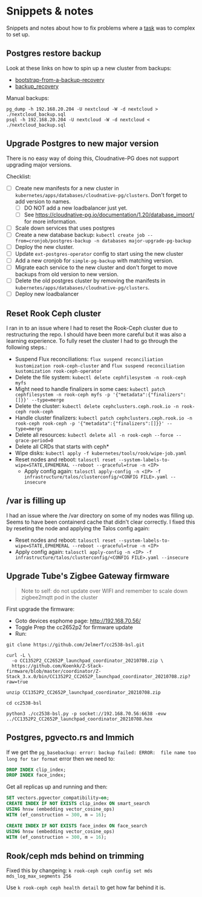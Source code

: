 # Snippets & notes

Snippets and notes about how to fix problems where a [task](../.taskfiles/) was to complex to set up.

## Postgres restore backup

Look at these links on how to spin up a new cluster from backups:

- [bootstrap-from-a-backup-recovery](https://cloudnative-pg.io/documentation/1.16/bootstrap/#bootstrap-from-a-backup-recovery)
- [backup_recovery](https://cloudnative-pg.io/documentation/1.16/backup_recovery/)

Manual backups:

```shell
pg_dump -h 192.168.20.204 -U nextcloud -W -d nextcloud > ./nextcloud_backup.sql
psql -h 192.168.20.204 -U nextcloud -W -d nextcloud < ./nextcloud_backup.sql
```

## Upgrade Postgres to new major version

There is no easy way of doing this, Cloudnative-PG does not support upgrading major versions.

Checklist:
- [ ] Create new manifests for a new cluster in `kubernetes/apps/databases/cloudnative-pg/clusters`. Don't forget to add version to names.
  - [ ] DO NOT add a new loadbalancer just yet.
  - [ ] See https://cloudnative-pg.io/documentation/1.20/database_import/ for more information.
- [ ] Scale down services that uses postgres
- [ ] Create a new database backup: `kubectl create job --from=cronjob/postgres-backup -n databases major-upgrade-pg-backup`
- [ ] Deploy the new cluster.
- [ ] Update `ext-postgres-operator` config to start using the new cluster
- [ ] Add a new cronjob for `simple-pg-backup` with matching version.
- [ ] Migrate each service to the new cluster and don't forget to move backups from old version to new version.
- [ ] Delete the old postgres cluster by removing the manifests in `kubernetes/apps/databases/cloudnative-pg/clusters`.
- [ ] Deploy new loadbalancer

## Reset Rook Ceph cluster

I ran in to an issue where I had to reset the Rook-Ceph cluster due to restructuring the repo. I should have been more careful but it was also a learning experience. To fully reset the cluster I had to go through the following steps.:

* Suspend Flux reconciliations: `flux suspend reconciliation kustomization rook-ceph-cluster` and `flux suspend reconciliation kustomization rook-ceph-operator`
* Delete the file system: `kubectl delete cephfilesystem -n rook-ceph myfs`
* Might need to handle finalizers in some caes: `kubectl patch cephfilesystem -n rook-ceph myfs -p '{"metadata":{"finalizers":[]}}' --type=merge`
* Delete the cluster: `kubectl delete cephclusters.ceph.rook.io -n rook-ceph rook-ceph`
* Handle cluster finalizers: `kubectl patch cephclusters.ceph.rook.io -n rook-ceph rook-ceph -p '{"metadata":{"finalizers":[]}}' --type=merge`
* Delete all resources: `kubectl delete all -n rook-ceph --force --grace-period=0`
* Delete all CRDs that starts with ceph*
* Wipe disks: `kubectl apply -f kubernetes/tools/rook/wipe-job.yaml`
* Reset nodes and reboot: `talosctl reset --system-labels-to-wipe=STATE,EPHEMERAL --reboot --graceful=true -n <IP>`
  * Apply config again: `talosctl apply-config -n <IP> -f infrastructure/talos/clusterconfig/<CONFIG FILE>.yaml --insecure`

## /var is filling up

I had an issue where the /var directory on some of my nodes was filling up. Seems to have been containerd cache that didn't clear correctly. I fixed this by reseting the node and applying the Talos config again:

* Reset nodes and reboot: `talosctl reset --system-labels-to-wipe=STATE,EPHEMERAL --reboot --graceful=true -n <IP>`
* Apply config again: `talosctl apply-config -n <IP> -f infrastructure/talos/clusterconfig/<CONFIG FILE>.yaml --insecure`

## Upgrade Tube's Zigbee Gateway firmware

> Note to self: do not update over WIFI and remember to scale down zigbee2mqtt pod in the cluster

First upgrade the firmware:

- Goto devices esphome page: http://192.168.70.56/
- Toggle Prep the cc2652p2 for firmware update
- Run:

```
git clone https://github.com/JelmerT/cc2538-bsl.git

curl -L \
  -o CC1352P2_CC2652P_launchpad_coordinator_20210708.zip \
  https://github.com/Koenkk/Z-Stack-firmware/blob/master/coordinator/Z-Stack_3.x.0/bin/CC1352P2_CC2652P_launchpad_coordinator_20210708.zip?raw=true

unzip CC1352P2_CC2652P_launchpad_coordinator_20210708.zip

cd cc2538-bsl

python3 ./cc2538-bsl.py -p socket://192.168.70.56:6638 -evw ../CC1352P2_CC2652P_launchpad_coordinator_20210708.hex
```

## Postgres, pgvecto.rs and Immich

If we get the `pg_basebackup: error: backup failed: ERROR:  file name too long for tar format` error then we need to:

```SQL
DROP INDEX clip_index;
DROP INDEX face_index;
```

Get all replicas up and running and then:

```SQL
SET vectors.pgvector_compatibility=on;
CREATE INDEX IF NOT EXISTS clip_index ON smart_search
USING hnsw (embedding vector_cosine_ops)
WITH (ef_construction = 300, m = 16);

CREATE INDEX IF NOT EXISTS face_index ON face_search
USING hnsw (embedding vector_cosine_ops)
WITH (ef_construction = 300, m = 16);
```

## Rook/ceph mds behind on trimming

Fixed this by changeing: `k rook-ceph ceph config set mds mds_log_max_segments 256`

Use `k rook-ceph ceph health detail` to get how far behind it is.
